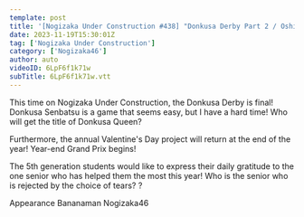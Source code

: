 ```yaml
---
template: post
title: '[Nogizaka Under Construction #438] "Donkusa Derby Part 2 / Oshibo Grand Prix Part 1" 2023.11.19 OA'
date: 2023-11-19T15:30:01Z
tag: ['Nogizaka Under Construction']
category: ['Nogizaka46']
author: auto 
videoID: 6LpF6f1k71w
subTitle: 6LpF6f1k71w.vtt
---
```

This time on Nogizaka Under Construction, the Donkusa Derby is final! Donkusa Senbatsu is a game that seems easy, but I have a hard time! Who will get the title of Donkusa Queen?

Furthermore, the annual Valentine's Day project will return at the end of the year! Year-end Grand Prix begins!

The 5th generation students would like to express their daily gratitude to the one senior who has helped them the most this year! Who is the senior who is rejected by the choice of tears? ?

Appearance
Bananaman Nogizaka46
